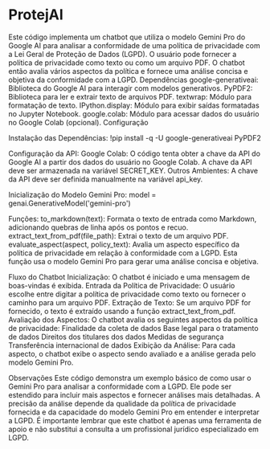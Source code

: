 # ProtejAI
Este código implementa um chatbot que utiliza o modelo Gemini Pro do Google AI para analisar a conformidade de uma política de privacidade com a Lei Geral de Proteção de Dados (LGPD). O usuário pode fornecer a política de privacidade como texto ou como um arquivo PDF. O chatbot então avalia vários aspectos da política e fornece uma análise concisa e objetiva da conformidade com a LGPD.
Dependências
google-generativeai: Biblioteca do Google AI para interagir com modelos generativos.
PyPDF2: Biblioteca para ler e extrair texto de arquivos PDF.
textwrap: Módulo para formatação de texto.
IPython.display: Módulo para exibir saídas formatadas no Jupyter Notebook.
google.colab: Módulo para acessar dados do usuário no Google Colab (opcional).
Configuração

Instalação das Dependências:
!pip install -q -U google-generativeai PyPDF2

Configuração da API:
Google Colab: O código tenta obter a chave da API do Google AI a partir dos dados do usuário no Google Colab. A chave da API deve ser armazenada na variável SECRET_KEY.
Outros Ambientes: A chave da API deve ser definida manualmente na variável api_key.

Inicialização do Modelo Gemini Pro:
model = genai.GenerativeModel('gemini-pro')

Funções:
to_markdown(text): Formata o texto de entrada como Markdown, adicionando quebras de linha após os pontos e recuo.
extract_text_from_pdf(file_path): Extrai o texto de um arquivo PDF.
evaluate_aspect(aspect, policy_text): Avalia um aspecto específico da política de privacidade em relação à conformidade com a LGPD. Esta função usa o modelo Gemini Pro para gerar uma análise concisa e objetiva.

Fluxo do Chatbot
Inicialização: O chatbot é iniciado e uma mensagem de boas-vindas é exibida.
Entrada da Política de Privacidade: O usuário escolhe entre digitar a política de privacidade como texto ou fornecer o caminho para um arquivo PDF.
Extração de Texto: Se um arquivo PDF for fornecido, o texto é extraído usando a função extract_text_from_pdf.
Avaliação dos Aspectos: O chatbot avalia os seguintes aspectos da política de privacidade:
Finalidade da coleta de dados
Base legal para o tratamento de dados
Direitos dos titulares dos dados
Medidas de segurança
Transferência internacional de dados
Exibição da Análise: Para cada aspecto, o chatbot exibe o aspecto sendo avaliado e a análise gerada pelo modelo Gemini Pro.

Observações
Este código demonstra um exemplo básico de como usar o Gemini Pro para analisar a conformidade com a LGPD. Ele pode ser estendido para incluir mais aspectos e fornecer análises mais detalhadas.
A precisão da análise depende da qualidade da política de privacidade fornecida e da capacidade do modelo Gemini Pro em entender e interpretar a LGPD.
É importante lembrar que este chatbot é apenas uma ferramenta de apoio e não substitui a consulta a um profissional jurídico especializado em LGPD.
